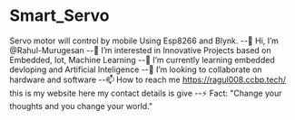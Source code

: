# Smart_Servo
Servo motor will control by mobile Using Esp8266 and Blynk.
--👋 Hi, I’m @Rahul-Murugesan
--👀 I’m interested in Innovative Projects based on Embedded, Iot, Machine Learning
--🌱 I’m currently learning embedded devloping and Artificial Inteligence
--💞️ I’m looking to collaborate on hardware and software
--📫 How to reach me https://ragul008.ccbp.tech/ this is my website here my contact details is give
--⚡ Fact: "Change your thoughts and you change your world."
